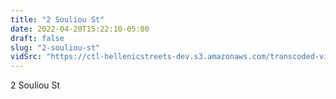 ```yaml
---
title: "2 Souliou St"
date: 2022-04-20T15:22:10-05:00
draft: false
slug: "2-souliou-st"
vidSrc: "https://ctl-hellenicstreets-dev.s3.amazonaws.com/transcoded-videos/2%20Souliou%20St.mp4"
---
```


2 Souliou St
